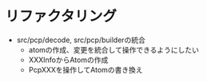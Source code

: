 # リファクタリング
- src/pcp/decode, src/pcp/builderの統合
  - atomの作成、変更を統合して操作できるようにしたい
  - XXXInfoからAtomの作成
  - PcpXXXを操作してAtomの書き換え
